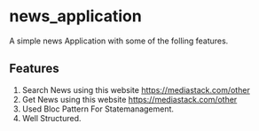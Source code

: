 # news_application
A simple news Application with some of the folling features.

## Features
1) Search News using this website https://mediastack.com/other
2) Get News using this website https://mediastack.com/other
3) Used Bloc Pattern For Statemanagement.
4) Well Structured.
